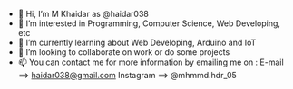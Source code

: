 - 👋 Hi, I’m M Khaidar as @haidar038
- 👀 I’m interested in Programming, Computer Science, Web Developing, etc
- 🌱 I’m currently learning about Web Developing, Arduino and IoT
- 💞️ I’m looking to collaborate on work or do some projects
- 📫 You can contact me for more information by emailing me on :
      E-mail ==> haidar038@gmail.com
      Instagram ==> @mhmmd.hdr_05

<!---

--->
